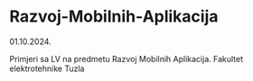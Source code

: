 # Razvoj-Mobilnih-Aplikacija

01.10.2024. 

Primjeri sa LV na predmetu Razvoj Mobilnih Aplikacija. 
Fakultet elektrotehnike Tuzla